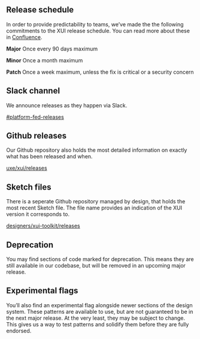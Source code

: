 ## Release schedule
In order to provide predictability to teams, we’ve made the the following commitments to the XUI release schedule. You can read more about these in [Confluence](https://confluence.inside.xero.com/display/FED/The+UX+Engineering+Team+and+XUI#TheUXEngineeringTeamandXUI-SoftwareLovabilityObjectives).

**Major**
<span class='xui-margin-left-large'>
  Once every 90 days maximum
<span>

**Minor**
<span class='xui-margin-left-large'>
  Once a month maximum
<span>

**Patch**
<span class='xui-margin-left-large'>
  Once a week maximum, unless the fix is critical or a security concern
<span>

## Slack channel
We announce releases as they happen via Slack. 

[#platform-fed-releases](https://xero.slack.com/messages/C57H6G0RM)

## Github releases
Our Github repository also holds the most detailed information on exactly what has been released and when.

[uxe/xui/releases](https://github.dev.xero.com/UXE/xui/releases)

## Sketch files
There is a seperate Github repository managed by design, that holds the most recent Sketch file. The file name provides an indication of the XUI version it corresponds to.

[designers/xui-toolkit/releases](https://github.dev.xero.com/designers/xui-toolkit/releases)


## Deprecation
You may find sections of code marked for deprecation. This means they are still available in our codebase, but will be removed in an upcoming major release. 

## Experimental flags
You’ll also find an experimental flag alongside newer sections of the design system. These patterns are available to use, but are not guaranteed to be in the next major release. At the very least, they may be subject to change. This gives us a way to test patterns and solidify them before they are fully endorsed.